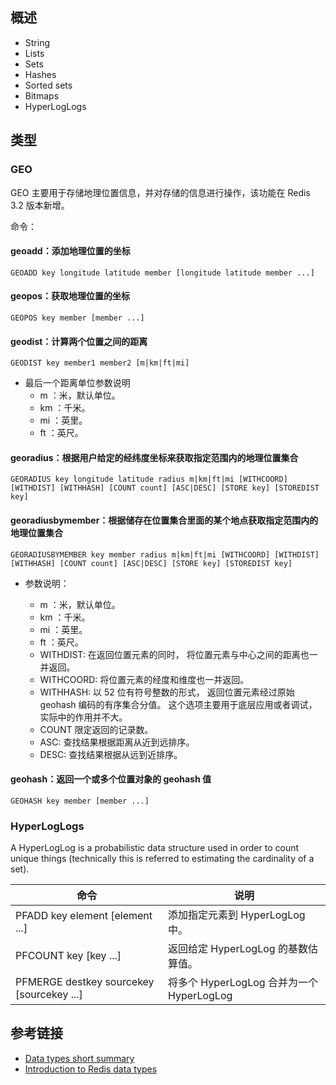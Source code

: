 

## 概述

- String
- Lists
- Sets
- Hashes
- Sorted sets
- Bitmaps
- HyperLogLogs

## 类型



### GEO

GEO 主要用于存储地理位置信息，并对存储的信息进行操作，该功能在 Redis 3.2 版本新增。

命令：

#### geoadd：添加地理位置的坐标

```shell
GEOADD key longitude latitude member [longitude latitude member ...]
```

#### geopos：获取地理位置的坐标

```shell
GEOPOS key member [member ...]
```

#### geodist：计算两个位置之间的距离

```shell
GEODIST key member1 member2 [m|km|ft|mi]
```

- 最后一个距离单位参数说明
	- m ：米，默认单位。
	- km ：千米。
	- mi ：英里。
	- ft ：英尺。

#### georadius：根据用户给定的经纬度坐标来获取指定范围内的地理位置集合

```shell
GEORADIUS key longitude latitude radius m|km|ft|mi [WITHCOORD] [WITHDIST] [WITHHASH] [COUNT count] [ASC|DESC] [STORE key] [STOREDIST key]
```

#### georadiusbymember：根据储存在位置集合里面的某个地点获取指定范围内的地理位置集合

```shell
GEORADIUSBYMEMBER key member radius m|km|ft|mi [WITHCOORD] [WITHDIST] [WITHHASH] [COUNT count] [ASC|DESC] [STORE key] [STOREDIST key]
```

- 参数说明：

  - m ：米，默认单位。
  - km ：千米。
  - mi ：英里。
  - ft ：英尺。
  - WITHDIST: 在返回位置元素的同时， 将位置元素与中心之间的距离也一并返回。
  - WITHCOORD: 将位置元素的经度和维度也一并返回。
  - WITHHASH: 以 52 位有符号整数的形式， 返回位置元素经过原始 geohash 编码的有序集合分值。 这个选项主要用于底层应用或者调试， 实际中的作用并不大。
  - COUNT 限定返回的记录数。
  - ASC: 查找结果根据距离从近到远排序。
  - DESC: 查找结果根据从远到近排序。

#### geohash：返回一个或多个位置对象的 geohash 值

```shell
GEOHASH key member [member ...]
```

### HyperLogLogs

A HyperLogLog is a probabilistic data structure used in order to count unique things (technically this is referred to estimating the cardinality of a set).

| 命令                                      | 说明                                      |
| ----------------------------------------- | ----------------------------------------- |
| PFADD key element [element ...]           | 添加指定元素到 HyperLogLog 中。           |
| PFCOUNT key [key ...]                     | 返回给定 HyperLogLog 的基数估算值。       |
| PFMERGE destkey sourcekey [sourcekey ...] | 将多个 HyperLogLog 合并为一个 HyperLogLog |

## 参考链接

- [Data types short summary](https://redis.io/topics/data-types)
- [Introduction to Redis data types](https://redis.io/topics/data-types-intro)

